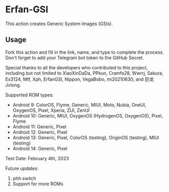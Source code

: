 # Erfan-GSI

This action creates Generic System Images (GSIs).

## Usage

Fork this action and fill in the link, name, and type to complete the process. Don't forget to add your Telegram bot token to the GitHub Secret.

Special thanks to all the developers who contributed to this project, including but not limited to XiaoXinDaDa, PPkun, Cramfs28, Wwrrj, Sakura, Ex3124, Mtf, Xph, ErfanGSI, Nippon, VegaBobo, mi20210630, and 巨龙Jvlong.

Supported ROM types:
- Android 9: ColorOS, Flyme, Generic, MIUI, Moto, Nubia, OneUI, OxygenOS, Pixel, Xperia, ZUI, ZenUI
- Android 10: Generic, MIUI, OxygenOS (HydrogenOS, OxygenOS), Pixel, Flyme
- Android 11: Generic, Pixel
- Android 12: Generic, Pixel
- Android 13: Generic, Pixel, ColorOS (testing), OriginOS (testing), MIUI (testing)
- Android 14: Generic, Pixel

Test Date: February 4th, 2023

Future updates:
1. phh switch
2. Support for more ROMs

